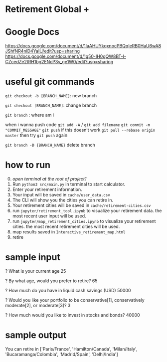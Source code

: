 # Retirement Global +

# Google Docs
https://docs.google.com/document/d/1laAHUYkqxnocPBQqIeRB0HaU6wA8JShfNR4nlD4YaIU/edit?usp=sharing
https://docs.google.com/document/d/1g50-IH0gQW8BT-l-CZcedZe2tRH1bg2ENcP3v_ge1W0/edit?usp=sharing

# useful git commands
`git checkout -b [BRANCH_NAME]`: new branch

`git checkout [BRANCH_NAME]`: change branch

`git branch` : where am i

when i wanna push code
`git add -A` / `git add filename`
`git commit -m "COMMIT_MESSAGE"`
`git push`
if this doesn’t work
`git pull --rebase origin master`
then try `git push` again

`git branch -D {BRANCH_NAME}` delete branch

# how to run
0. *open terminal at the root of project1*
1. Run `python3 src/main.py` in terminal to start calculator.
2. Enter your retirement information.
3. Your input will be saved in `cache/user_data.csv`
4. The CLI will show you the cities you can retire in.
5. Your retirement cities will be saved in `cache/retirement-cities.csv`
6. run `jupyter/retirement_tool.ipynb` to visualize your retirement data. the most recent user input will be used.
7. run `jupyter/map_retirement_cities.ipynb` to visualize your retirement cities. the most recent retirement cities will be used.
8. map results saved in `Interactive_retirement_map.html`
9. retire

# sample input
? What is your current age 25

? By what age, would you prefer to retire? 65

? How much do you have in liquid cash savings (USD) 50000

? Would you like your portfolio to be conservative[1], conservatively moderate[2], or moderate[3]? 3


? How much would you like to invest in stocks and bonds? 40000

# sample output 
You can retire in
['Paris/France', 'Hamilton/Canada', 'Milan/Italy', 'Bucaramanga/Colombia', 'Madrid/Spain', 'Delhi/India']
